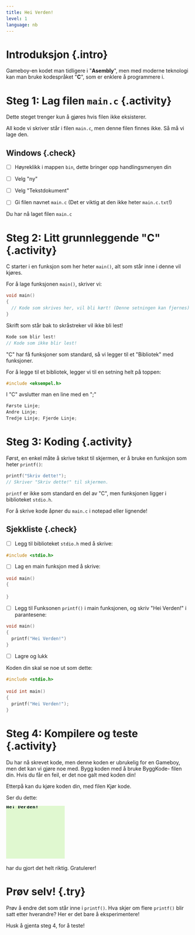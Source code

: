 ```yaml
---
title: Hei Verden!
level: 1
language: nb
---
```


# Introduksjon {.intro}

Gameboy-en kodet man tidligere i "__Asembly__", men med moderne teknologi kan man
bruke kodespråket "__C__", som er enklere å programmere i.


# Steg 1: Lag filen `main.c` {.activity}

Dette steget trenger kun å gjøres hvis filen ikke eksisterer.

All kode vi skriver står i filen `main.c`, men denne filen finnes ikke. Så må
vi lage den.

## Windows {.check}

- [ ] Høyreklikk i mappen `bin`, dette bringer opp handlingsmenyen din

- [ ] Velg "ny"

- [ ] Velg "Tekstdokument"

- [ ] Gi filen navnet `main.c` (Det er viktig at den ikke heter `main.c.txt`!)

Du har nå laget filen `main.c`




# Steg 2: Litt grunnleggende "C" {.activity}

C starter i en funksjon som her heter `main()`, alt som står inne i denne vil
kjøres.

For å lage funksjonen `main()`, skriver vi:

```c
void main()
{
  // Kode som skrives her, vil bli kørt! (Denne setningen kan fjernes)
}
```

Skrift som står bak to skråstreker vil ikke bli lest!

```c
Kode som blir lest!
// Kode som ikke blir lest!
```

"C" har få funksjoner som standard, så vi legger til et "Bibliotek" med
funksjoner.

For å legge til et bibliotek, legger vi til en setning helt på toppen:
```c
#include <eksempel.h>
```

I "C" avslutter man en line med en ";"
```c
Første Linje;
Andre Linje;
Tredje Linje; Fjerde Linje;
```

# Steg 3: Koding {.activity}

Først, en enkel måte å skrive tekst til skjermen, er å bruke en funksjon som heter `printf()`:

```c
printf("Skriv dette!");
// Skriver "Skriv dette!" til skjermen.
```

`printf` er ikke som standard en del av "C", men funksjonen ligger i biblioteket
`stdio.h`.

For å skrive kode åpner du `main.c` i notepad eller lignende!

## Sjekkliste {.check}

- [ ] Legg til biblioteket `stdio.h` med å skrive:
```c
#include <stdio.h>
```

- [ ] Lag en main funksjon med å skrive:
```c
void main()
{

}
```

- [ ] Legg til Funksonen `printf()` i main funksjonen, og skriv "Hei Verden!" i parantesene:

```c
void main()
{
  printf("Hei Verden!")
}
```

- [ ] Lagre og lukk

Koden din skal se noe ut som dette:
```c
#include <stdio.h>

void int main()
{
  printf("Hei Verden!");
}
```

# Steg 4: Kompilere og teste {.activity}

Du har nå skrevet kode, men denne koden er ubrukelig for en Gameboy, men det kan
vi gjøre noe med. Bygg koden med å bruke ByggKode- filen din.
Hvis du får en feil, er det noe galt med koden din!

Etterpå kan du kjøre koden din, med filen Kjør kode.

Ser du dette:

![](HeiVerden.png)

har du gjort det helt riktig. Gratulerer!

# Prøv selv! {.try}

Prøv å endre det som står inne i `printf()`. Hva skjer om flere `printf()` blir
satt etter hverandre? Her er det bare å eksperimentere!

Husk å gjenta steg 4, for å teste!
